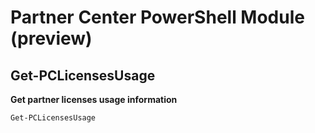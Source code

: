 # Partner Center PowerShell Module (preview) #

## Get-PCLicensesUsage ##

**Get partner licenses usage information**

    Get-PCLicensesUsage

